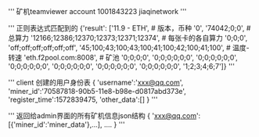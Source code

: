 

'''
矿机teamviewer account
1001843223
jiaqinetwork
'''


'''
正则表达式匹配到的
{'result': ['11.9 - ETH',                         # 版本，币种
  '0',
  '74042;0;0',                                    # 总算力
  '12166;12386;12370;12373;12371;12374',          # 每张卡的各自算力
  '0;0;0',
  'off;off;off;off;off;off',
  '45;100;43;100;43;100;41;100;42;100;41;100',    # 温度-转速
  'eth.f2pool.com:8008',                          # 矿池
  '0;0;0;0',
  '0;0;0;0;0;0',
  '0;0;0;0;0;0',
  '0;0;0;0;0;0',
  '0;0;0;0;0;0',
  '0;0;0;0;0;0',
  '0;0;0;0;0;0',
  '1;2;3;4;6;7']}
'''




'''
client 创建的用户身份表
{
    'username':'xxx@qq.com',
    'miner_id':'70587818-90b5-11e8-b98e-d0817abd373e',
    'register_time':1572839475,
    'other_data':[]
}
'''





'''
返回给admin界面的所有矿机信息json结构
{
    'xxx@qq.com':[{'miner_id':'miner_data'},...],
    ....
}
'''












